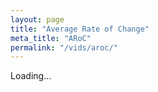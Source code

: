 ```yaml
---
layout: page
title: "Average Rate of Change"
meta_title: "ARoC"
permalink: "/vids/aroc/"
---
```



<html>
<head>
<script>

function setCookie(cname,cvalue,exdays) {
    var d = new Date();
    d.setTime(d.getTime() + (exdays*24*60*60*1000));
    var expires = "expires=" + d.toGMTString();
    document.cookie = cname + "=" + cvalue + ";" + expires + ";path=/";
}

function getCookie(cname) {
    var name = cname + "=";
    var decodedCookie = decodeURIComponent(document.cookie);
    var ca = decodedCookie.split(';');
    for(var i = 0; i < ca.length; i++) {
        var c = ca[i];
        while (c.charAt(0) == ' ') {
            c = c.substring(1);
        }
        if (c.indexOf(name) == 0) {
            return c.substring(name.length, c.length);
        }
    }
    return "";
}

function checkCookie() {
    var vidchoice=getCookie("aroc");
    if (vidchoice==1){window.location.href = "https://ximera.osu.edu/calcvids2019/in/c/aroc";}
    else if (vidchoice==2){window.location.href = "https://ximera.osu.edu/calcvids2019/in/o/aroc";}
    else if (vidchoice==3){window.location.href = "https://ximera.osu.edu/calcvids2019/in/v/aroc";}
    else if (vidchoice==4){window.location.href = "https://ximera.osu.edu/calcvids2019/nin/c/aroc";}
    else if (vidchoice==5){window.location.href = "https://ximera.osu.edu/calcvids2019/nin/o/aroc";}
    else if (vidchoice==6){window.location.href = "https://ximera.osu.edu/calcvids2019/nin/v/aroc";}
    else {
      var forwardchoice=Math.random();
      if (forwardchoice <= (1/6) ){
        setCookie("aroc", 1, 365);
        checkCookie();
        }
      else if (forwardchoice <= (2/6) ){
        setCookie("aroc", 2, 365);
        checkCookie();
        }
      else if (forwardchoice <= (3/6) ){
        setCookie("aroc", 3, 365);
        checkCookie();
        }
        else if (forwardchoice <= (4/6) ){
          setCookie("aroc", 4, 365);
          checkCookie();
          }
          else if (forwardchoice <= (5/6) ){
            setCookie("aroc", 5, 365);
            checkCookie();
            }
      else {
        setCookie("aroc", 6, 365);
        checkCookie();
        }
      }
}



</script>
</head>
<body onload="checkCookie()">
Loading...
</body>
</html>
